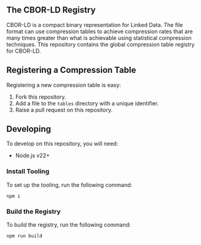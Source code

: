 ## The CBOR-LD Registry

CBOR-LD is a compact binary representation for Linked Data. The file format
can use compression tables to achieve compression rates that are many times
greater than what is achievable using statistical compression techniques.
This repository contains the global compression table registry for CBOR-LD.

## Registering a Compression Table

Registering a new compression table is easy:

1. Fork this repository.
2. Add a file to the `tables` directory with a unique identifier.
3. Raise a pull request on this repository.

## Developing

To develop on this repository, you will need:

* Node.js v22+

### Install Tooling

To set up the tooling, run the following command:

```
npm i
```

### Build the Registry

To build the registry, run the following command:

```
npm run build
```

